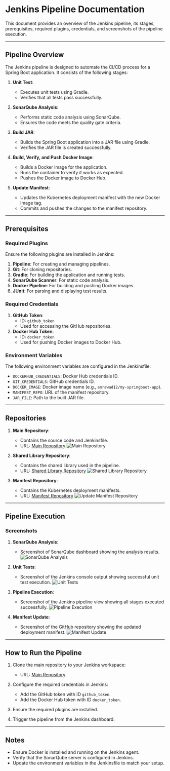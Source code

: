 # Jenkins Pipeline Documentation

This document provides an overview of the Jenkins pipeline, its stages, prerequisites, required plugins, credentials, and screenshots of the pipeline execution.

---

## **Pipeline Overview**

The Jenkins pipeline is designed to automate the CI/CD process for a Spring Boot application. It consists of the following stages:

1. **Unit Test**:
   - Executes unit tests using Gradle.
   - Verifies that all tests pass successfully.

2. **SonarQube Analysis**:
   - Performs static code analysis using SonarQube.
   - Ensures the code meets the quality gate criteria.

3. **Build JAR**:
   - Builds the Spring Boot application into a JAR file using Gradle.
   - Verifies the JAR file is created successfully.

4. **Build, Verify, and Push Docker Image**:
   - Builds a Docker image for the application.
   - Runs the container to verify it works as expected.
   - Pushes the Docker image to Docker Hub.

5. **Update Manifest**:
   - Updates the Kubernetes deployment manifest with the new Docker image tag.
   - Commits and pushes the changes to the manifest repository.

---

## **Prerequisites**

### **Required Plugins**
Ensure the following plugins are installed in Jenkins:
1. **Pipeline**: For creating and managing pipelines.
2. **Git**: For cloning repositories.
3. **Gradle**: For building the application and running tests.
4. **SonarQube Scanner**: For static code analysis.
5. **Docker Pipeline**: For building and pushing Docker images.
6. **JUnit**: For parsing and displaying test results.

### **Required Credentials**
1. **GitHub Token**:
   - ID: `github_token`
   - Used for accessing the GitHub repositories.
2. **Docker Hub Token**:
   - ID: `docker_token`
   - Used for pushing Docker images to Docker Hub.

### **Environment Variables**
The following environment variables are configured in the Jenkinsfile:
- `DOCKERHUB_CREDENTIALS`: Docker Hub credentials ID.
- `GIT_CREDENTIALS`: GitHub credentials ID.
- `DOCKER_IMAGE`: Docker image name (e.g., `amrawad12/my-springboot-app`).
- `MANIFEST_REPO`: URL of the manifest repository.
- `JAR_FILE`: Path to the built JAR file.

---

## **Repositories**

1. **Main Repository**:
   - Contains the source code and Jenkinsfile.
   - URL: [Main Repository](https://github.com/Amr-Awad/Github-Jenkins-Application-Repo)
     ![Main Repository](screenshots/main_repo.png)


2. **Shared Library Repository**:
   - Contains the shared library used in the pipeline.
   - URL: [Shared Library Repository](https://github.com/Amr-Awad/jenkins-shared-library)
    ![Shared Library Repository](screenshots/shared_lib_repo.png)


3. **Manifest Repository**:
   - Contains the Kubernetes deployment manifests.
   - URL: [Manifest Repository](https://github.com/Amr-Awad/jenkins_updateManifest)
    ![Update Manifest Repository](screenshots/update_manifest.png)


---

## **Pipeline Execution**

### **Screenshots**

1. **SonarQube Analysis**:
   - Screenshot of SonarQube dashboard showing the analysis results.
   ![SonarQube Analysis](screenshots/sonarqube_analysis.png)

2. **Unit Tests**:
   - Screenshot of the Jenkins console output showing successful unit test execution.
   ![Unit Tests](screenshots/unit_tests.png)

3. **Pipeline Execution**:
   - Screenshot of the Jenkins pipeline view showing all stages executed successfully.
   ![Pipeline Execution](screenshots/pipeline_execution.png)

4. **Manifest Update**:
   - Screenshot of the GitHub repository showing the updated deployment manifest.
   ![Manifest Update](screenshots/update_manifest.png)

---

## **How to Run the Pipeline**

1. Clone the main repository to your Jenkins workspace:
    - URL: [Main Repository](https://github.com/Amr-Awad/Github-Jenkins-Application-Repo)

2. Configure the required credentials in Jenkins:
    - Add the GitHub token with ID `github_token`.
    - Add the Docker Hub token with ID `docker_token`.
3. Ensure the required plugins are installed.
4. Trigger the pipeline from the Jenkins dashboard.

---

## **Notes**

- Ensure Docker is installed and running on the Jenkins agent.
- Verify that the SonarQube server is configured in Jenkins.
- Update the environment variables in the Jenkinsfile to match your setup.
